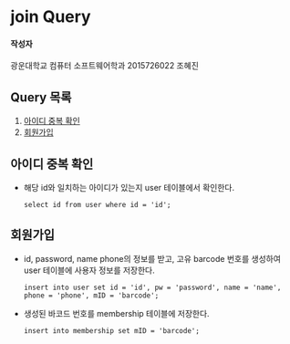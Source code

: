 # join Query

#### 작성자

광운대학교 컴퓨터 소프트웨어학과 2015726022 조혜진

## Query 목록

1. [아이디 중복 확인](#1)
2. [회원가입](#2)

<a name="1"></a>

## 아이디 중복 확인

- 해당 id와 일치하는 아이디가 있는지 user 테이블에서 확인한다.

  ```mysql
  select id from user where id = 'id';
  ```

<a name="2"></a>

## 회원가입

- id, password, name phone의 정보를 받고, 고유 barcode 번호를 생성하여 user 테이블에 사용자 정보를 저장한다.

  ```mysql
  insert into user set id = 'id', pw = 'password', name = 'name', phone = 'phone', mID = 'barcode';
  ```

- 생성된 바코드 번호를 membership 테이블에 저장한다.

  ```mysql
  insert into membership set mID = 'barcode';
  ```